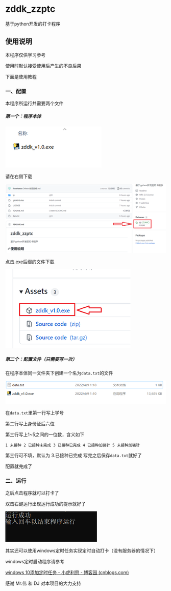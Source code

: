# zddk_zzptc
基于python开发的打卡程序

## 使用说明

本程序仅供学习参考

使用时默认接受使用后产生的不良后果

下面是使用教程

### 一、配置

本程序所运行共需要两个文件

##### 第一个：程序本体

![image-20220409011318571](https://github.com/forsthetwo/zddk_zzptc/raw/main/picture/image-20220409011318571.png)



请在右侧下载

![image-20220409090924347](https://github.com/forsthetwo/zddk_zzptc/raw/main/picture/image-20220409090924347.png)

点击.exe后缀的文件下载

![image-20220409091514038](https://github.com/forsthetwo/zddk_zzptc/raw/main/picture/image-20220409091514038.png)

##### 第二个：配置文件（只需要写一次）

在程序本体同一文件夹下创建一个名为`data.txt`的文件

![image-20220409011901316](https://github.com/forsthetwo/zddk_zzptc/raw/main/picture/image-20220409011901316.png)

在`data.txt`里第一行写上学号

第二行写上身份证后六位

第三行写上1~5之间的一位数，含义如下

```
1 未接种 2 已接种未完成 3 已接种已完成 4 已接种加强针 5 未接种加强针
```
第三行可不填，默认为 3.已接种已完成
写完之后保存`data.txt`就好了

配置就完成了



### 二、运行



之后点击程序就可以打卡了

 双击右键运行出现运行成功的提示就好了

![image-20220409013019251](https://github.com/forsthetwo/zddk_zzptc/raw/main/picture/image-20220409013019251.png)






其实还可以使用windows定时任务实现定时自动打卡（没有服务器的情况下）

 windows定时启动程序请参考

[windows 10添加定时任务 - 小虎利思 - 博客园 (cnblogs.com)](https://www.cnblogs.com/wensiyang0916/p/5773828.html)

感谢 Mr.伟 和 DJ 对本项目的大力支持

